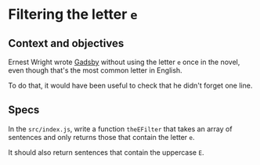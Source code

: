 # Filtering the letter `e`

## Context and objectives

Ernest Wright wrote [Gadsby](https://en.wikipedia.org/wiki/Gadsby_(novel)) without using the letter `e` once in the novel, even though that's the most common letter in English.

To do that, it would have been useful to check that he didn't forget one line.

## Specs

In the `src/index.js`, write a function `theEFilter` that takes an array of sentences and only returns those that contain the letter `e`.

It should also return sentences that contain the uppercase `E`.
